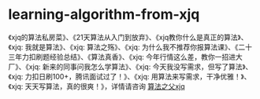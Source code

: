 # learning-algorithm-from-xjq

《xjq的算法私房菜》、《21天算法从入门到放弃》、《xjq教你什么是真正的算法》、《xjq: 我就是算法》、《xjq: 算法之殇》、《xjq: 为什么我不推荐你报算法课》、《二十三年力扣刷题经验总结》、《算法真香》、《xjq: 今年行情这么差，教你一招进大厂》、《xjq: 新来的同事问我怎么学算法》、《xjq: 今天我没写需求，但写了算法》、《xjq: 力扣日刷100+，腾讯面试过了！》、《xjq: 用算法来写需求，干净优雅！》、《xjq: 天天写算法，真的很爽！》，详情请咨询 [算法之父xjq](https://github.com/xjq7)

